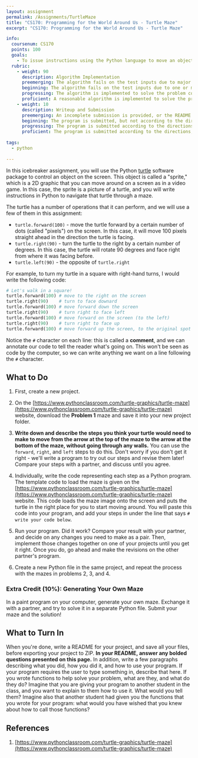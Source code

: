 ```yaml
---
layout: assignment
permalink: /Assignments/TurtleMaze
title: "CS170: Programming for the World Around Us - Turtle Maze"
excerpt: "CS170: Programming for the World Around Us - Turtle Maze"

info:
  coursenum: CS170
  points: 100
  goals:
    - To issue instructions using the Python language to move an object on screen to the goal
  rubric:
    - weight: 90
      description: Algorithm Implementation
      preemerging: The algorithm fails on the test inputs due to major issues, or the program fails to compile and/or run
      beginning: The algorithm fails on the test inputs due to one or more minor issues
      progressing: The algorithm is implemented to solve the problem correctly according to given test inputs, but would fail if executed in a general case due to a minor issue or omission in the algorithm design or implementation
      proficient: A reasonable algorithm is implemented to solve the problem which correctly solves the problem according to the given test inputs, and would be reasonably expected to solve the problem in the general case
    - weight: 10
      description: Writeup and Submission
      preemerging: An incomplete submission is provided, or the README file submitted is blank
      beginning: The program is submitted, but not according to the directions in one or more ways (for example, because it is lacking a readme writeup or missing answers to written questions)
      progressing: The program is submitted according to the directions with a minor omission or correction needed, including a readme writeup describing the solution and answering nearly all questions posed in the instructions
      proficient: The program is submitted according to the directions, including a readme writeup describing the solution and answering all questions posed in the instructions
    
tags:
  - python
  
---
```


In this icebreaker assignment, you will use the Python [turtle](https://docs.python.org/3/library/turtle.html) software package to control an object on the screen.  This object is called a "sprite," which is a 2D graphic that you can move around on a screen as in a video game.  In this case, the sprite is a picture of a turtle, and you will write instructions in Python to navigate that turtle through a maze.

The turtle has a number of operations that it can perform, and we will use a few of them in this assignment:

* `turtle.forward(100)` - move the turtle forward by a certain number of dots (called "pixels") on the screen.  In this case, it will move 100 pixels straight ahead in the direction the turtle is facing.
* `turtle.right(90)` - turn the turtle to the right by a certain number of degrees.  In this case, the turtle will rotate 90 degrees and face right from where it was facing before.
* `turtle.left(90)` - the opposite of `turtle.right`

For example, to turn my turtle in a square with right-hand turns, I would write the following code:

```python
# Let's walk in a square!
turtle.forward(100) # move to the right on the screen
turtle.right(90)    # turn to face downard
turtle.forward(100) # move forward down the screen
turtle.right(90)    # turn right to face left
turtle.forward(100) # move forward on the screen (to the left)
turtle.right(90)    # turn right to face up
turtle.forward(100) # move forward up the screen, to the original spot
```

Notice the `#` character on each line: this is called a **comment**, and we can annotate our code to tell the reader what's going on.  This won't be seen as code by the computer, so we can write anything we want on a line following the `#` character.

## What to Do

1. First, create a new project.

2. On the [https://www.pythonclassroom.com/turtle-graphics/turtle-maze](https://www.pythonclassroom.com/turtle-graphics/turtle-maze) website, download the **Problem 1** maze and save it into your new project folder.

3. **Write down and describe the steps you think your turtle would need to make to move from the arrow at the top of the maze to the arrow at the bottom of the maze, without going through any walls.** You can use the `forward`, `right`, and `left` steps to do this.  Don't worry if you don't get it right - we'll write a program to try out our steps and revise them later!  Compare your steps with a partner, and discuss until you agree.

4. Individually, write the code representing each step as a Python program.  The template code to load the maze is given on the [https://www.pythonclassroom.com/turtle-graphics/turtle-maze](https://www.pythonclassroom.com/turtle-graphics/turtle-maze) website.  This code loads the maze image onto the screen and puts the turtle in the right place for you to start moving around.  You will paste this code into your program, and add your steps in under the line that says `# write your code below`.

5. Run your program.  Did it work?  Compare your result with your partner, and decide on any changes you need to make as a pair.  Then, implement those changes together on one of your projects until you get it right.  Once you do, go ahead and make the revisions on the other partner's program.

6. Create a new Python file in the same project, and repeat the process with the mazes in problems 2, 3, and 4.

### Extra Credit (10%): Generating Your Own Maze

In a paint program on your computer, generate your own maze.  Exchange it with a partner, and try to solve it in a separate Python file.  Submit your maze and the solution!

## What to Turn In

When you're done, write a README for your project, and save all your files, before exporting your project to ZIP.  **In your README, answer any bolded questions presented on this page.**  In addition, write a few paragraphs describing what you did, how you did it, and how to use your program.  If your program requires the user to type something in, describe that here.  If you wrote functions to help solve your problem, what are they, and what do they do?  Imagine that you are giving your program to another student in the class, and you want to explain to them how to use it.  What would you tell them?  Imagine also that another student had given you the functions that you wrote for your program: what would you have wished that you knew about how to call those functions?

## References

1. [https://www.pythonclassroom.com/turtle-graphics/turtle-maze](https://www.pythonclassroom.com/turtle-graphics/turtle-maze)